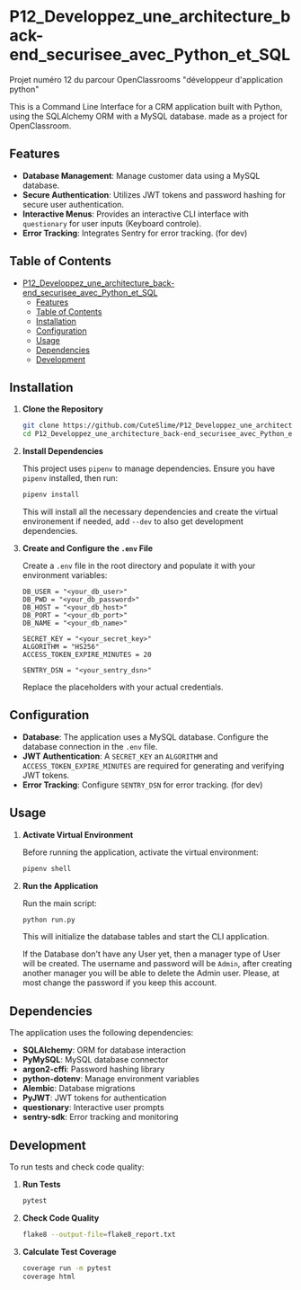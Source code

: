 
# P12_Developpez_une_architecture_back-end_securisee_avec_Python_et_SQL

Projet numéro 12 du parcour OpenClassrooms "développeur d'application python"

This is a Command Line Interface for a CRM application built with Python, using the SQLAlchemy ORM with a MySQL database. made as a project for OpenClassroom.

## Features

- **Database Management**: Manage customer data using a MySQL database.
- **Secure Authentication**: Utilizes JWT tokens and password hashing for secure user authentication.
- **Interactive Menus**: Provides an interactive CLI interface with `questionary` for user inputs (Keyboard controle).
- **Error Tracking**: Integrates Sentry for error tracking. (for dev)

## Table of Contents

- [P12\_Developpez\_une\_architecture\_back-end\_securisee\_avec\_Python\_et\_SQL](#p12_developpez_une_architecture_back-end_securisee_avec_python_et_sql)
  - [Features](#features)
  - [Table of Contents](#table-of-contents)
  - [Installation](#installation)
  - [Configuration](#configuration)
  - [Usage](#usage)
  - [Dependencies](#dependencies)
  - [Development](#development)

## Installation

1. **Clone the Repository**

   ```bash
   git clone https://github.com/CuteSlime/P12_Developpez_une_architecture_back-end_securisee_avec_Python_et_SQL.git
   cd P12_Developpez_une_architecture_back-end_securisee_avec_Python_et_SQL
   ```

2. **Install Dependencies**

   This project uses `pipenv` to manage dependencies. Ensure you have `pipenv` installed, then run:

   ```bash
   pipenv install
   ```

   This will install all the necessary dependencies and create the virtual environement if needed, add `--dev` to also get development dependencies.

3. **Create and Configure the `.env` File**

   Create a `.env` file in the root directory and populate it with your environment variables:

   ```env
   DB_USER = "<your_db_user>"
   DB_PWD = "<your_db_password>"
   DB_HOST = "<your_db_host>"
   DB_PORT = "<your_db_port>"
   DB_NAME = "<your_db_name>"

   SECRET_KEY = "<your_secret_key>"
   ALGORITHM = "HS256"
   ACCESS_TOKEN_EXPIRE_MINUTES = 20

   SENTRY_DSN = "<your_sentry_dsn>"
   ```

   Replace the placeholders with your actual credentials.

## Configuration

- **Database**: The application uses a MySQL database. Configure the database connection in the `.env` file.
- **JWT Authentication**: A `SECRET_KEY` an `ALGORITHM` and `ACCESS_TOKEN_EXPIRE_MINUTES` are required for generating and verifying JWT tokens.
- **Error Tracking**: Configure `SENTRY_DSN` for error tracking. (for dev)

## Usage

1. **Activate Virtual Environment**

   Before running the application, activate the virtual environment:

   ```bash
   pipenv shell
   ```

2. **Run the Application**

   Run the main script:

   ```bash
   python run.py
   ```

   This will initialize the database tables and start the CLI application.
   
   If the Database don't have any User yet, then a manager type of User will be created.
   The username and password will be `Admin`, after creating another manager you will be able to delete the Admin user.
   Please, at most change the password if you keep this account.

## Dependencies

The application uses the following dependencies:

- **SQLAlchemy**: ORM for database interaction
- **PyMySQL**: MySQL database connector
- **argon2-cffi**: Password hashing library
- **python-dotenv**: Manage environment variables
- **Alembic**: Database migrations
- **PyJWT**: JWT tokens for authentication
- **questionary**: Interactive user prompts
- **sentry-sdk**: Error tracking and monitoring

## Development

To run tests and check code quality:

1. **Run Tests**

   ```bash
   pytest
   ```

2. **Check Code Quality**

   ```bash
   flake8 --output-file=flake8_report.txt 
   ```

3. **Calculate Test Coverage**

   ```bash
   coverage run -m pytest
   coverage html
   ```
